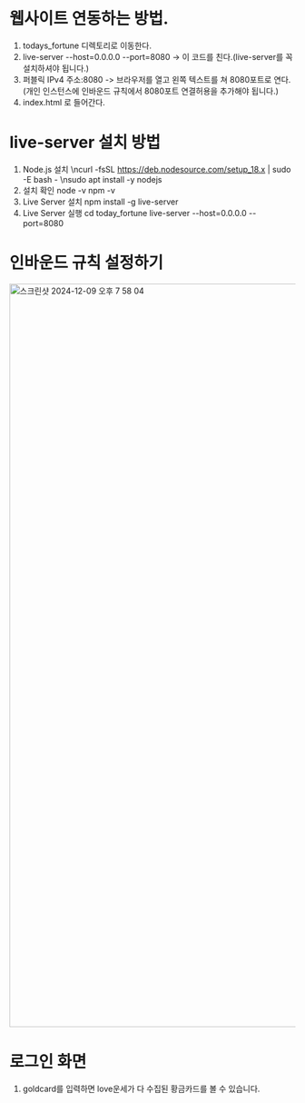 # 웹사이트 연동하는 방법.
1. todays_fortune 디렉토리로 이동한다.
2. live-server --host=0.0.0.0 --port=8080  -> 이 코드를 친다.(live-server를 꼭 설치하셔야 됩니다.)
3. 퍼블릭 IPv4 주소:8080 -> 브라우저를 열고 왼쪽 텍스트를 쳐 8080포트로 연다. (개인 인스턴스에 인바운드 규칙에서 8080포트 연결허용을 추가해야 됩니다.)
4. index.html 로 들어간다.

# live-server 설치 방법
1. Node.js 설치
\ncurl -fsSL https://deb.nodesource.com/setup_18.x | sudo -E bash -
\nsudo apt install -y nodejs
2. 설치 확인
  node -v
  npm -v
3. Live Server 설치
  npm install -g live-server
4. Live Server 실행
  cd today_fortune
  live-server --host=0.0.0.0 --port=8080

# 인바운드 규칙 설정하기
<img width="1309" alt="스크린샷 2024-12-09 오후 7 58 04" src="https://github.com/user-attachments/assets/b4c38320-8a2d-445d-92e0-e334511ebffa">


# 로그인 화면
1. goldcard를 입력하면 love운세가 다 수집된 황금카드를 볼 수 있습니다.
